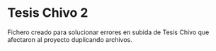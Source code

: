 # Tesis Chivo 2

Fichero creado para solucionar errores en subida de Tesis Chivo que afectaron al proyecto duplicando archivos.

